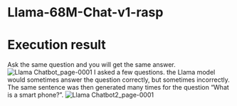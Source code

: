 # Llama-68M-Chat-v1-rasp
# Execution result
Ask the same question and you will get the same answer.
![Llama Chatbot_page-0001](https://github.com/user-attachments/assets/dd926e7a-130b-4536-b9da-dd1824383123)
I asked a few questions. the Llama model would sometimes answer the question correctly, but sometimes incorrectly. The same sentence was then generated many times for the question “What is a smart phone?”.
![Llama Chatbot2_page-0001](https://github.com/user-attachments/assets/9c62b013-3b4c-4157-a7d0-5e50e493b48a)
